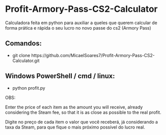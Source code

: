 # Profit-Armory-Pass-CS2-Calculator
Calculadora feita em python para auxiliar a queles que querem calcular de forma prática e rápida o seu lucro no novo passe do cs2 (Armory Pass)

<h2> Comandos: </h2>
<ul>
  <li>git clone https://github.com/MicaelSoares7/Profit-Armory-Pass-CS2-Calculator.git</li>
</ul>

<h2> Windows PowerShell / cmd / linux: </h2>
<ul>
  <li>python profit.py</li>
</ul>



OBS:

Enter the price of each item as the amount you will receive, already considering the Steam fee, so that it is as close as possible to the real profit.

Digite no preço de cada item o valor que você receberá, já considerando a taxa da Steam, para que fique o mais próximo possível do lucro real.
